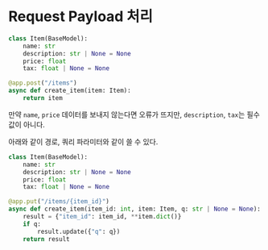 # Request Payload 처리
```python
class Item(BaseModel):
    name: str
    description: str | None = None
    price: float
    tax: float | None = None

@app.post("/items")
async def create_item(item: Item):
    return item
```

만약 ``name``, ``price`` 데이터를 보내지 않는다면 오류가 뜨지만, ``description``, ``tax``는 필수 값이 아니다.

아래와 같이 경로, 쿼리 파라미터와 같이 쓸 수 있다.
```python
class Item(BaseModel):
    name: str
    description: str | None = None
    price: float
    tax: float | None = None

@app.put("/items/{item_id}")
async def create_item(item_id: int, item: Item, q: str | None = None):
    result = {"item_id": item_id, **item.dict()}
    if q:
        result.update({"q": q})
    return result
```
